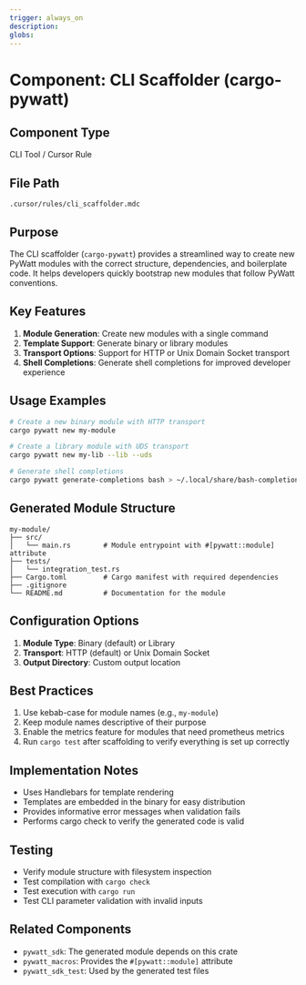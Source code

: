 ```yaml
---
trigger: always_on
description: 
globs: 
---
```

# Component: CLI Scaffolder (cargo-pywatt)

## Component Type
CLI Tool / Cursor Rule

## File Path
`.cursor/rules/cli_scaffolder.mdc`

## Purpose
The CLI scaffolder (`cargo-pywatt`) provides a streamlined way to create new PyWatt modules with the correct structure, dependencies, and boilerplate code. It helps developers quickly bootstrap new modules that follow PyWatt conventions.

## Key Features
1. **Module Generation**: Create new modules with a single command
2. **Template Support**: Generate binary or library modules
3. **Transport Options**: Support for HTTP or Unix Domain Socket transport
4. **Shell Completions**: Generate shell completions for improved developer experience

## Usage Examples
```bash
# Create a new binary module with HTTP transport
cargo pywatt new my-module

# Create a library module with UDS transport
cargo pywatt new my-lib --lib --uds

# Generate shell completions
cargo pywatt generate-completions bash > ~/.local/share/bash-completion/completions/cargo-pywatt
```

## Generated Module Structure
```
my-module/
├── src/
│   └── main.rs        # Module entrypoint with #[pywatt::module] attribute
├── tests/
│   └── integration_test.rs
├── Cargo.toml         # Cargo manifest with required dependencies
├── .gitignore
└── README.md          # Documentation for the module
```

## Configuration Options
1. **Module Type**: Binary (default) or Library
2. **Transport**: HTTP (default) or Unix Domain Socket
3. **Output Directory**: Custom output location

## Best Practices
1. Use kebab-case for module names (e.g., `my-module`)
2. Keep module names descriptive of their purpose
3. Enable the metrics feature for modules that need prometheus metrics
4. Run `cargo test` after scaffolding to verify everything is set up correctly

## Implementation Notes
- Uses Handlebars for template rendering
- Templates are embedded in the binary for easy distribution
- Provides informative error messages when validation fails
- Performs cargo check to verify the generated code is valid

## Testing
- Verify module structure with filesystem inspection
- Test compilation with `cargo check`
- Test execution with `cargo run`
- Test CLI parameter validation with invalid inputs

## Related Components
- `pywatt_sdk`: The generated module depends on this crate
- `pywatt_macros`: Provides the `#[pywatt::module]` attribute
- `pywatt_sdk_test`: Used by the generated test files
